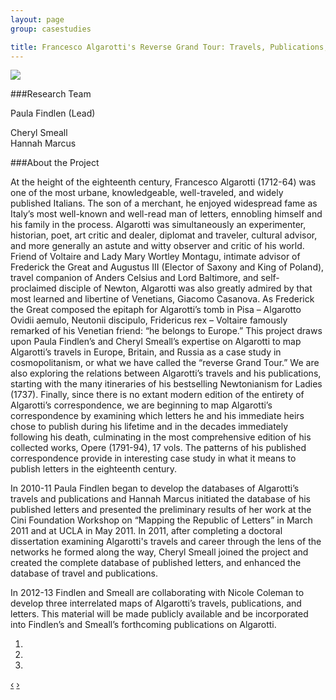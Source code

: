 ```yaml
---  
layout: page  
group: casestudies  

title: Francesco Algarotti's Reverse Grand Tour: Travels, Publications, and Letters
---  
```


<img src="https://stanford.box.com/shared/static/wuj2sfup0zz6qea50zp7.jpg" />

###Research Team

Paula Findlen (Lead)

Cheryl Smeall  
Hannah Marcus  


###About the Project

At the height of the eighteenth century, Francesco Algarotti (1712-64) was one of the most urbane, knowledgeable, well-traveled, and widely published Italians.  The son of a merchant, he enjoyed widespread fame as Italy’s most well-known and well-read man of letters, ennobling himself and his family in the process.  Algarotti was simultaneously an experimenter, historian, poet, art critic and dealer, diplomat and traveler, cultural advisor, and more generally an astute and witty observer and critic of his world.  Friend of Voltaire and Lady Mary Wortley Montagu, intimate advisor of Frederick the Great and Augustus III (Elector of Saxony and King of Poland), travel companion of Anders Celsius and Lord Baltimore, and self-proclaimed disciple of Newton, Algarotti was also greatly admired by that most learned and libertine of Venetians, Giacomo Casanova.  As Frederick the Great composed the epitaph for Algarotti’s tomb in Pisa – Algarotto Ovidii aemulo, Neutonii discipulo, Fridericus rex – Voltaire famously remarked of his Venetian friend:  “he belongs to Europe.” This project draws upon Paula Findlen’s and Cheryl Smeall’s expertise on Algarotti to map Algarotti’s travels in Europe, Britain, and Russia as a case study in cosmopolitanism, or what we have called the “reverse Grand Tour.”  We are also exploring the relations between Algarotti’s travels and his publications, starting with the many itineraries of his bestselling Newtonianism for Ladies (1737).  Finally, since there is no extant modern edition of the entirety of Algarotti’s correspondence, we are beginning to map Algarotti’s correspondence by examining which letters he and his immediate heirs chose to publish during his lifetime and in the decades immediately following his death, culminating in the most comprehensive edition of his collected works, Opere (1791-94), 17 vols.  The patterns of his published correspondence provide in interesting case study in what it means to publish letters in the eighteenth century.

In 2010-11 Paula Findlen began to develop the databases of Algarotti’s travels and publications and Hannah Marcus initiated the database of his published letters and presented the preliminary results of her work at the Cini Foundation Workshop on “Mapping the Republic of Letters” in March 2011 and at UCLA in May 2011.  In 2011, after completing a doctoral dissertation examining Algarotti's travels and career through the lens of the networks he formed along the way, Cheryl Smeall joined the project and created the complete database of published letters, and enhanced the database of travel and publications.

In 2012-13 Findlen and Smeall are collaborating with Nicole Coleman to develop three interrelated maps of Algarotti’s travels, publications, and letters.  This material will be made publicly available and be incorporated into Findlen’s and Smeall’s forthcoming publications on Algarotti.

[algarotti slideshow]:https://stanford.box.com/files/0/f/582163804/Algarotti_Slideshow

<div id="myCarousel" class="carousel slide">
  <ol class="carousel-indicators">
    <li data-target="#myCarousel" data-slide-to="0" class="active"></li>
    <li data-target="#myCarousel" data-slide-to="1"></li>
    <li data-target="#myCarousel" data-slide-to="2"></li>
  </ol>
  <!-- Carousel items -->
  <div class="carousel-inner">
    <div class="active item">
      <img src ="https://stanford.box.com/shared/static/wuj2sfup0zz6qea50zp7.jpg" alt>
    </div>
    <div class="item">
      <img src ="https://stanford.box.com/shared/static/fm1wkqcdujiwruemn7ge.jpg" alt>
    </div>
    <div class="item">
      <img src ="https://stanford.box.com/shared/static/ukaj05c47kcob94th9v9.jpg" alt>
    </div>
  </div>
  <!-- Carousel nav -->
  <a class="carousel-control left" href="#myCarousel" data-slide="prev">&lsaquo;</a>
  <a class="carousel-control right" href="#myCarousel" data-slide="next">&rsaquo;</a>
</div>

